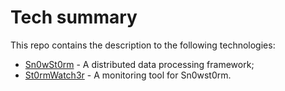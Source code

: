 # Tech summary

This repo contains the description to the following technologies:

- [Sn0wSt0rm](pages/sn0wSt0rm.md) - A distributed data processing framework;
- [St0rmWatch3r](pages/st0rmWatch3r.md) - A monitoring tool for Sn0wst0rm.